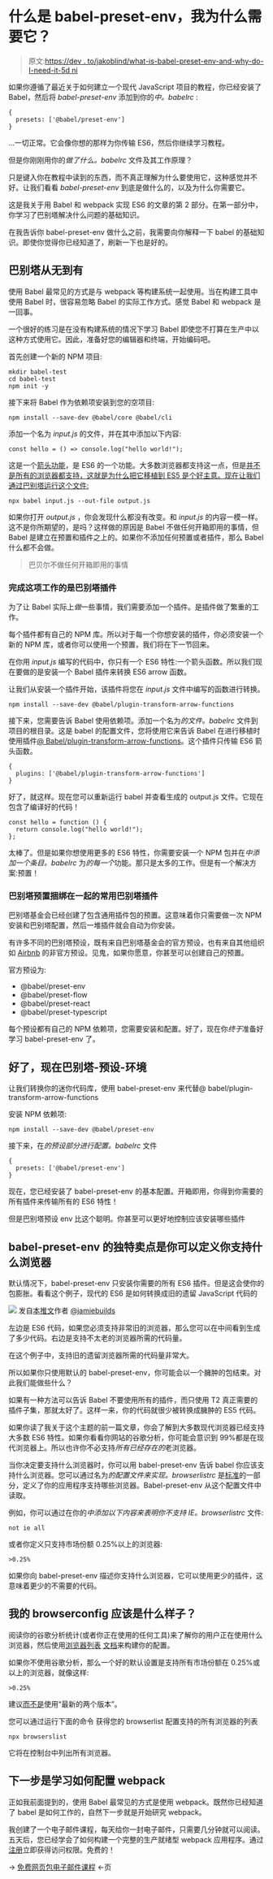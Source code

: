 # 什么是 babel-preset-env，我为什么需要它？

> 原文:[https://dev . to/jakoblind/what-is-babel-preset-env-and-why-do-I-need-it-5d ni](https://dev.to/jakoblind/what-is-babel-preset-env-and-why-do-i-need-it-5dni)

如果你遵循了最近关于如何建立一个现代 JavaScript 项目的教程，你已经安装了 Babel，然后将 *babel-preset-env* 添加到你的*中。babelrc* :

```
{
  presets: ['@babel/preset-env']
} 
```

...一切正常。它会像你想的那样为你传输 ES6，然后你继续学习教程。

但是你刚刚用你的*做了什么。babelrc* 文件及其工作原理？

只是键入你在教程中读到的东西，而不真正理解为什么要使用它，这种感觉并不好。让我们看看 *babel-preset-env* 到底是做什么的，以及为什么你需要它。

这是我关于用 Babel 和 webpack 实现 ES6 的文章的第 2 部分。在第一部分中，你学习了巴别塔解决什么问题的基础知识。

在我告诉你 babel-preset-env 做什么之前，我需要向你解释一下 babel 的基础知识。即使你觉得你已经知道了，刷新一下也是好的。

## [](#babel-from-scratch)巴别塔从无到有

使用 Babel 最常见的方式是与 webpack 等构建系统一起使用。当在构建工具中使用 Babel 时，很容易忽略 Babel 的实际工作方式。感觉 Babel 和 webpack 是一回事。

一个很好的练习是在没有构建系统的情况下学习 Babel 即使您不打算在生产中以这种方式使用它。因此，准备好您的编辑器和终端，开始编码吧。

首先创建一个新的 NPM 项目:

```
mkdir babel-test
cd babel-test
npm init -y 
```

接下来将 Babel 作为依赖项安装到您的空项目:

```
npm install --save-dev @babel/core @babel/cli 
```

添加一个名为 *input.js* 的文件，并在其中添加以下内容:

```
const hello = () => console.log("hello world!"); 
```

这是一个[箭头功能](https://developer.mozilla.org/en-US/docs/Web/JavaScript/Reference/Functions/Arrow_functions)，是 ES6 的一个功能。大多数浏览器都支持这一点，但是[并不是所有的浏览器都支持，这就是为什么把它移植到 ES5 是个好主意。现在让我们通过巴别塔运行这个文件:](https://caniuse.com/#feat=arrow-functions) 

```
npx babel input.js --out-file output.js 
```

如果你打开 *output.js* ，你会发现什么都没有改变。和 *input.js* 的内容一模一样。这不是你所期望的，是吗？这样做的原因是 Babel 不做任何开箱即用的事情，但 Babel 是建立在预置和插件之上的。如果你不添加任何预置或者插件，那么 Babel 什么都不会做。

> 巴贝尔不做任何开箱即用的事情

### 完成这项工作的是巴别塔插件

为了让 Babel 实际上*做*一些事情，我们需要添加一个插件。是插件做了繁重的工作。

每个插件都有自己的 NPM 库。所以对于每一个你想安装的插件，你必须安装一个新的 NPM 库，或者你可以使用一个预置，我们将在下一节回来。

在你用 *input.js* 编写的代码中，你只有一个 ES6 特性:一个箭头函数。所以我们现在要做的是安装一个 Babel 插件来转换 ES6 arrow 函数。

让我们从安装一个插件开始，该插件将您在 *input.js* 文件中编写的函数进行转换。

```
npm install --save-dev @babel/plugin-transform-arrow-functions 
```

接下来，您需要告诉 Babel 使用依赖项。添加一个名为*的文件。babelrc* 文件到项目的根目录。这是 babel 的配置文件，您将使用它来告诉 Babel 在进行移植时使用插件[@ Babel/plugin-transform-arrow-functions](https://babeljs.io/docs/en/babel-plugin-transform-arrow-functions)。这个插件只传输 ES6 箭头函数。

```
{
  plugins: ['@babel/plugin-transform-arrow-functions']
} 
```

好了，就这样。现在您可以重新运行 babel 并查看生成的 output.js 文件。它现在包含了编译好的代码！

```
const hello = function () {
  return console.log("hello world!");
}; 
```

太棒了。但是如果你想使用更多的 ES6 特性，你需要安装一个 NPM 包并在*中添加一个条目。babelrc* 为*的每一个*功能。那只是太多的工作。但是有一个解决方案:预置！

### [](#babel-presets-bundles-together-common-babel-plugins)巴别塔预置捆绑在一起的常用巴别塔插件

巴别塔基金会已经创建了包含通用插件包的预置。这意味着你只需要做一次 NPM 安装和巴别塔配置，然后一堆插件就会自动为你安装。

有许多不同的巴别塔预设，既有来自巴别塔基金会的官方预设，也有来自其他组织如 [Airbnb](https://github.com/airbnb/babel-preset-airbnb) 的非官方预设。见鬼，如果你愿意，你甚至可以创建自己的预置。

官方预设为:

*   @babel/preset-env
*   @babel/preset-flow
*   @babel/preset-react
*   @babel/preset-typescript

每个预设都有自己的 NPM 依赖项，您需要安装和配置。好了，现在你*终于*准备好学习 babel-preset-env 了。

## [](#ok-now-babelpresetenv)好了，现在巴别塔-预设-环境

让我们转换你的迷你代码库，使用 babel-preset-env 来代替@ babel/plugin-transform-arrow-functions

安装 NPM 依赖项:

```
npm install --save-dev @babel/preset-env 
```

接下来，在*的预设部分进行配置。babelrc* 文件

```
{
  presets: ['@babel/preset-env']
} 
```

现在，您已经安装了 babel-preset-env 的基本配置。开箱即用，你得到你需要的所有插件来传输所有的 ES6 特性！

但是巴别塔预设 env 比这个聪明。你甚至可以更好地控制应该安装哪些插件

## babel-preset-env 的独特卖点是你可以定义你支持什么浏览器

默认情况下，babel-preset-env 只安装你需要的所有 ES6 插件。但是这会使你的包膨胀。看看这个例子，现代的 ES6 是如何转换成旧的遗留 JavaScript 代码的

[![](../Images/d519e2f54f36760e999a1ef34c85babb.png)](https://res.cloudinary.com/practicaldev/image/fetch/s--5nq0An4i--/c_limit%2Cf_auto%2Cfl_progressive%2Cq_auto%2Cw_880/https://d4jyn86spyrm8.cloudfront.net/unnamed.jpg) 发自[本推文](https://twitter.com/jamiebuilds/status/1022568923726639104)作者 [@jamiebuilds](https://twitter.com/jamiebuilds/)

左边是 ES6 代码，如果您必须支持非常旧的浏览器，那么您可以在中间看到生成了多少代码。右边是支持不太老的浏览器所需的代码量。

在这个例子中，支持旧的遗留浏览器所需的代码量非常大。

所以如果你只使用默认的 babel-preset-env，你可能会以一个臃肿的包结束。对此我们能做些什么？

如果有一种方法可以告诉 Babel 不要使用所有的插件，而只使用 T2 真正需要的插件子集，那就太好了。这样一来，你的代码就很少被转换成臃肿的 ES5 代码。

如果你读了我关于这个主题的前一篇文章，你会了解到大多数现代浏览器已经支持大多数 ES6 特性。如果你看看你网站的谷歌分析，你可能会意识到 99%都是在现代浏览器上。所以也许你不必支持*所有已经存在的*老浏览器。

当你决定要支持什么浏览器时，你可以用 babel-preset-env 告诉 babel 你应该支持什么浏览器。您可以通过名为*的配置文件来实现。browserlistrc* 是[标准](https://github.com/browserslist/browserslist)的一部分，定义了你的应用程序支持哪些浏览器。Babel-preset-env 从这个配置文件中读取。

例如，你可以通过在你的*中添加以下内容来表明你不支持 IE。browserlistrc* 文件:

```
not ie all 
```

或者你定义只支持市场份额 0.25%以上的浏览器:

```
>0.25% 
```

如果你向 babel-preset-env 描述你支持什么浏览器，它可以使用更少的插件，这意味着更少的不需要的代码。

## [](#how-should-my-browserconfig-look-like)我的 browserconfig 应该是什么样子？

阅读你的谷歌分析统计(或者你正在使用的任何工具)来了解你的用户正在使用什么浏览器，然后使用[浏览器列表](https://github.com/browserslist/browserslist) [文档](https://github.com/browserslist/browserslist)来构建你的配置。

如果你不使用谷歌分析，那么一个好的默认设置是支持所有市场份额在 0.25%或以上的浏览器，就像这样:

```
>0.25% 
```

建议[而不是](https://jamie.build/last-2-versions)使用“最新的两个版本”。

您可以通过运行下面的命令
获得您的 browserlist 配置支持的所有浏览器的列表

```
npx browserslist 
```

它将在控制台中列出所有浏览器。

## [](#next-step-is-to-learn-how-to-configure-webpack)下一步是学习如何配置 webpack

正如我前面提到的，使用 Babel 最常见的方式是使用 webpack。既然你已经知道了 babel 是如何工作的，自然下一步就是开始研究 webpack。

我创建了一个电子邮件课程，每天给你一封电子邮件，只需要几分钟就可以阅读。五天后，您已经学会了如何构建一个完整的生产就绪型 webpack 应用程序。通过[注册](https://pages.convertkit.com/8eeb9f21b0/26777fab4c)立即获得访问权限。免费的！

→ [免费网页包电子邮件课程](https://pages.convertkit.com/8eeb9f21b0/26777fab4c) ←页